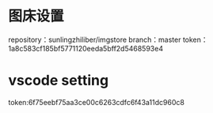 # 图床设置

repository：sunlingzhiliber/imgstore
branch：master
token：1a8c583cf185bf5771120eeda5bff2d5468593e4

# vscode setting

token:6f75eebf75aa3ce00c6263cdfc6f43a11dc960c8